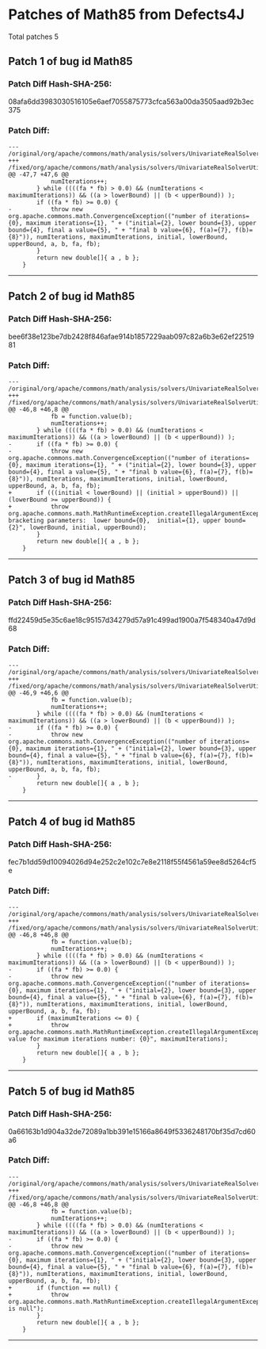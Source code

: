 
# Patches of Math85 from Defects4J 
Total patches 5
## Patch 1 of bug id Math85
### Patch Diff Hash-SHA-256:

08afa6dd3983030516105e6aef7055875773cfca563a00da3505aad92b3ec375

### Patch Diff:
```
--- /original/org/apache/commons/math/analysis/solvers/UnivariateRealSolverUtils.java	
+++ /fixed/org/apache/commons/math/analysis/solvers/UnivariateRealSolverUtils.java	
@@ -47,7 +47,6 @@
 			numIterations++;
 		} while ((((fa * fb) > 0.0) && (numIterations < maximumIterations)) && ((a > lowerBound) || (b < upperBound)) );
 		if ((fa * fb) >= 0.0) {
-			throw new org.apache.commons.math.ConvergenceException(("number of iterations={0}, maximum iterations={1}, " + ("initial={2}, lower bound={3}, upper bound={4}, final a value={5}, " + "final b value={6}, f(a)={7}, f(b)={8}")), numIterations, maximumIterations, initial, lowerBound, upperBound, a, b, fa, fb);
 		}
 		return new double[]{ a , b };
 	}
```


---
## Patch 2 of bug id Math85
### Patch Diff Hash-SHA-256:

bee6f38e123be7db2428f846afae914b1857229aab097c82a6b3e62ef2251981

### Patch Diff:
```
--- /original/org/apache/commons/math/analysis/solvers/UnivariateRealSolverUtils.java	
+++ /fixed/org/apache/commons/math/analysis/solvers/UnivariateRealSolverUtils.java	
@@ -46,8 +46,8 @@
 			fb = function.value(b);
 			numIterations++;
 		} while ((((fa * fb) > 0.0) && (numIterations < maximumIterations)) && ((a > lowerBound) || (b < upperBound)) );
-		if ((fa * fb) >= 0.0) {
-			throw new org.apache.commons.math.ConvergenceException(("number of iterations={0}, maximum iterations={1}, " + ("initial={2}, lower bound={3}, upper bound={4}, final a value={5}, " + "final b value={6}, f(a)={7}, f(b)={8}")), numIterations, maximumIterations, initial, lowerBound, upperBound, a, b, fa, fb);
+		if (((initial < lowerBound) || (initial > upperBound)) || (lowerBound >= upperBound)) {
+			throw org.apache.commons.math.MathRuntimeException.createIllegalArgumentException("invalid bracketing parameters:  lower bound={0},  initial={1}, upper bound={2}", lowerBound, initial, upperBound);
 		}
 		return new double[]{ a , b };
 	}
```


---
## Patch 3 of bug id Math85
### Patch Diff Hash-SHA-256:

ffd22459d5e35c6ae18c95157d34279d57a91c499ad1900a7f548340a47d9d68

### Patch Diff:
```
--- /original/org/apache/commons/math/analysis/solvers/UnivariateRealSolverUtils.java	
+++ /fixed/org/apache/commons/math/analysis/solvers/UnivariateRealSolverUtils.java	
@@ -46,9 +46,6 @@
 			fb = function.value(b);
 			numIterations++;
 		} while ((((fa * fb) > 0.0) && (numIterations < maximumIterations)) && ((a > lowerBound) || (b < upperBound)) );
-		if ((fa * fb) >= 0.0) {
-			throw new org.apache.commons.math.ConvergenceException(("number of iterations={0}, maximum iterations={1}, " + ("initial={2}, lower bound={3}, upper bound={4}, final a value={5}, " + "final b value={6}, f(a)={7}, f(b)={8}")), numIterations, maximumIterations, initial, lowerBound, upperBound, a, b, fa, fb);
-		}
 		return new double[]{ a , b };
 	}
```


---
## Patch 4 of bug id Math85
### Patch Diff Hash-SHA-256:

fec7b1dd59d10094026d94e252c2e102c7e8e2118f55f4561a59ee8d5264cf5e

### Patch Diff:
```
--- /original/org/apache/commons/math/analysis/solvers/UnivariateRealSolverUtils.java	
+++ /fixed/org/apache/commons/math/analysis/solvers/UnivariateRealSolverUtils.java	
@@ -46,8 +46,8 @@
 			fb = function.value(b);
 			numIterations++;
 		} while ((((fa * fb) > 0.0) && (numIterations < maximumIterations)) && ((a > lowerBound) || (b < upperBound)) );
-		if ((fa * fb) >= 0.0) {
-			throw new org.apache.commons.math.ConvergenceException(("number of iterations={0}, maximum iterations={1}, " + ("initial={2}, lower bound={3}, upper bound={4}, final a value={5}, " + "final b value={6}, f(a)={7}, f(b)={8}")), numIterations, maximumIterations, initial, lowerBound, upperBound, a, b, fa, fb);
+		if (maximumIterations <= 0) {
+			throw org.apache.commons.math.MathRuntimeException.createIllegalArgumentException("bad value for maximum iterations number: {0}", maximumIterations);
 		}
 		return new double[]{ a , b };
 	}
```


---
## Patch 5 of bug id Math85
### Patch Diff Hash-SHA-256:

0a66163b1d904a32de72089a1bb391e15166a8649f5336248170bf35d7cd60a6

### Patch Diff:
```
--- /original/org/apache/commons/math/analysis/solvers/UnivariateRealSolverUtils.java	
+++ /fixed/org/apache/commons/math/analysis/solvers/UnivariateRealSolverUtils.java	
@@ -46,8 +46,8 @@
 			fb = function.value(b);
 			numIterations++;
 		} while ((((fa * fb) > 0.0) && (numIterations < maximumIterations)) && ((a > lowerBound) || (b < upperBound)) );
-		if ((fa * fb) >= 0.0) {
-			throw new org.apache.commons.math.ConvergenceException(("number of iterations={0}, maximum iterations={1}, " + ("initial={2}, lower bound={3}, upper bound={4}, final a value={5}, " + "final b value={6}, f(a)={7}, f(b)={8}")), numIterations, maximumIterations, initial, lowerBound, upperBound, a, b, fa, fb);
+		if (function == null) {
+			throw org.apache.commons.math.MathRuntimeException.createIllegalArgumentException("function is null");
 		}
 		return new double[]{ a , b };
 	}
```


---